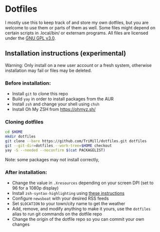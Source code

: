 # Dotfiles

I mostly use this to keep track of and store my own dotfiles, but you are welcome to use them or parts of them as well. Some files might depend on certain scripts in .local/bin/ or externam programs. All files are licensed under the [GNU GPL v3.0](https://www.gnu.org/licenses/gpl-3.0.txt).

## Installation instructions (experimental)

Warning: Only install on a new user account or a fresh system, otherwise installation may fail or files may be deleted.

### Before installation:
 - Install `git` to clone this repo 
 - Build `yay` in order to install packages from the AUR
 - Install `zsh` and change your shell using `chsh`
 - Install Oh My ZSH from https://ohmyz.sh/

### Cloning dotfiles

```bash
cd $HOME
mkdir dotfiles
git clone --bare https://github.com/TriMill/dotfiles.git dotfiles
git --git-dir=dotfiles --work-tree=$HOME checkout
yay -S --needed --noconfirm $(cat PACKAGELIST)
```
Note: some packages may not install correctly, 

### After installation:
 - Change the value in `.Xresources` depending on your screen DPI (set to 96 for a 1080p display)
 - Install `zsh-syntax-highlighting` using [these instructions](https://gist.github.com/dogrocker/1efb8fd9427779c827058f873b94df95)
 - Configure `newsboat` with your desired RSS feeds
 - Set `$LOCATION` to your town/city name to get the weather
 - Add, remove, and modify anything to make it yours, use the `dotfiles` alias to run git commands on the dotfile repo
 - Change the origin of the dotfile repo so you can commit your own changes
